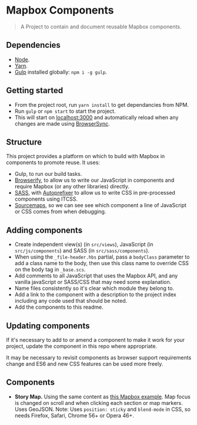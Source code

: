 # Mapbox Components

> A Project to contain and document reusable Mapbox components.


## Dependencies

* [Node](https://nodejs.org/en/).
* [Yarn](https://yarnpkg.com/).
* [Gulp](http://gulpjs.com/) installed globally: `npm i -g gulp`.


## Getting started

* From the project root, run `yarn install` to get dependancies from NPM.
* Run `gulp` or `npm start` to start the project.
* This will start on [localhost:3000](http://localhost:3000/) and automatically reload when any changes are made using [BrowserSync](https://browsersync.io/).


## Structure

This project provides a platform on which to build with Mapbox in components to promote reuse. It uses:

* Gulp, to run our build tasks.
* [Browserify](http://browserify.org/), to allow us to write our JavaScript in components and require Mapbox (or any other libraries) directly.
* [SASS](http://sass-lang.com/), with [Autoprefixer](https://www.npmjs.com/package/gulp-autoprefixer) to allow us to write CSS in pre-processed components using ITCSS.
* [Sourcemaps](https://www.npmjs.com/package/gulp-sourcemaps), so we can see see which component a line of JavaScript or CSS comes from when debugging.


## Adding components

* Create independent view(s) (in `src/views`), JavaScript (in `src/js/components`) and SASS (in `src/sass/components`).
* When using the `_file-header.hbs` partial, pass a `bodyClass` parameter to add a class name to the body, then use this class name to override CSS on the body tag in `_base.scs`.
* Add comments to all JavaScript that uses the Mapbox API, and any vanilla javaScript or SASS/CSS that may need some explanation.
* Name files consistently so it's clear which module they belong to.
* Add a link to the component with a description to the project index including any code used that should be noted.
* Add the components to this readme.


## Updating components

If it's necessary to add to or amend a component to make it work for your project, update the component in this repo  where appropriate.

It may be necessary to revisit components as browser support requirements change and ES6 and new CSS features can be used more freely.


## Components

* **Story Map.** Using the same content as [this Mapbox example](https://www.mapbox.com/mapbox.js/example/v1.0.0/scroll-driven-navigation/). Map focus is changed on scroll and when clicking each section or map markers. Uses GeoJSON. Note: Uses `position: sticky` and `blend-mode` in CSS, so needs Firefox, Safari, Chrome 56+ or Opera 46+.
